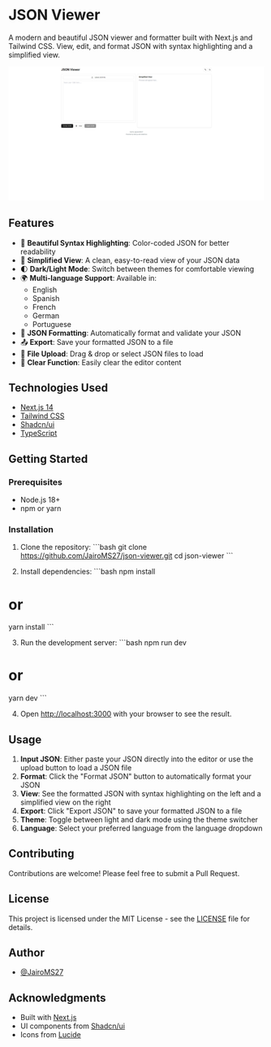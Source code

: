 # JSON Viewer

A modern and beautiful JSON viewer and formatter built with Next.js and Tailwind CSS. View, edit, and format JSON with syntax highlighting and a simplified view.

![JSON Viewer Screenshot](public/screenshot.png)

## Features

- 🎨 **Beautiful Syntax Highlighting**: Color-coded JSON for better readability
- 👀 **Simplified View**: A clean, easy-to-read view of your JSON data
- 🌓 **Dark/Light Mode**: Switch between themes for comfortable viewing
- 🌍 **Multi-language Support**: Available in:
  - English
  - Spanish
  - French
  - German
  - Portuguese
- 📝 **JSON Formatting**: Automatically format and validate your JSON
- 📤 **Export**: Save your formatted JSON to a file
- 📁 **File Upload**: Drag & drop or select JSON files to load
- 🧹 **Clear Function**: Easily clear the editor content

## Technologies Used

- [Next.js 14](https://nextjs.org/)
- [Tailwind CSS](https://tailwindcss.com/)
- [Shadcn/ui](https://ui.shadcn.com/)
- [TypeScript](https://www.typescriptlang.org/)

## Getting Started

### Prerequisites

- Node.js 18+ 
- npm or yarn

### Installation

1. Clone the repository:
\`\`\`bash
git clone https://github.com/JairoMS27/json-viewer.git
cd json-viewer
\`\`\`

2. Install dependencies:
\`\`\`bash
npm install
# or
yarn install
\`\`\`

3. Run the development server:
\`\`\`bash
npm run dev
# or
yarn dev
\`\`\`

4. Open [http://localhost:3000](http://localhost:3000) with your browser to see the result.

## Usage

1. **Input JSON**: Either paste your JSON directly into the editor or use the upload button to load a JSON file
2. **Format**: Click the "Format JSON" button to automatically format your JSON
3. **View**: See the formatted JSON with syntax highlighting on the left and a simplified view on the right
4. **Export**: Click "Export JSON" to save your formatted JSON to a file
5. **Theme**: Toggle between light and dark mode using the theme switcher
6. **Language**: Select your preferred language from the language dropdown

## Contributing

Contributions are welcome! Please feel free to submit a Pull Request.

## License

This project is licensed under the MIT License - see the [LICENSE](LICENSE) file for details.

## Author

- [@JairoMS27](https://github.com/JairoMS27)

## Acknowledgments

- Built with [Next.js](https://nextjs.org/)
- UI components from [Shadcn/ui](https://ui.shadcn.com/)
- Icons from [Lucide](https://lucide.dev/)
